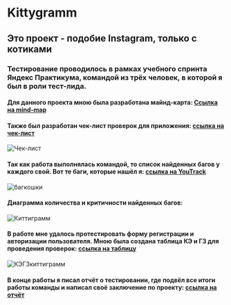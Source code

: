 # Kittygramm

## Это проект - подобие Instagram, только с котиками
### Тестирование проводилось в рамках учебного спринта Яндекс Практикума, командой из трёх человек, в которой я был в роли тест-лида.
#### Для данного проекта мною была разработана майнд-карта: [Ссылка на mind-map](https://viewer.diagrams.net/?tags=%7B%7D&highlight=0000ff&edit=_blank&layers=1&nav=1&title=Киттиграмм.drawio#R7T3ZcuO4td%2BSh67KPMhFAFwfJS%2BTVKaTqTupuneeUmybbSsjS44sd7fz9ZcUSfBgk0FtBwQ1U6W2SHDR2Tec84ldP%2F%2F4eZ2%2FPH1ePRSLTzR4%2BPGJ3XyiNI6jrPynOvJeHwmzOKmPPK7nD%2FUx0h34bf7fojkYNEff5g%2FFq7Bws1otNvMX8eD9arks7jfCsXy9Xn0Xl31dLcSnvuSPhXLgt%2Ft8oR793%2FnD5qk5SuKsO%2FGXYv741Dw6pc3ve87bxc0veX3KH1bfwSF2%2B4ldr1erTf3X84%2FrYlFBr4VLfd2d4Sx%2FsXWx3NhcsPrXr7PFzc%2Bvn38J%2FvE5evvl94fXv09YfZdv%2BeKt%2BcHNy27eWwgUDyVAmq%2Br9eZp9bha5ovb7uhsvXpbPhTVY4LyW7fml9XqpTxIyoP%2FLjab9wa7%2BdtmVR562jwvmrP3b%2Btv2%2BurL%2FULVE81%2FtDm0OvqbX1f7Ph1LcHk68dis2Md5egoCblYPReb9Xt53bpY5Jv5N%2FE98oagHvm6DublHw3Ye6AgcgIFCFAPMaFOFKj%2F7a%2F%2F%2FOfvP%2F%2FP9PNnBf4ddCtQfX%2Bab4rfXvItEL6Xck%2BE5Nf5YnG9WqzW22tZQR6iIimPv27Wqz8KcKYUhSyPyzP5%2Br7BSxRwVHwr1pvix25kqMBrLoiCRui0Yrf9%2Fh3IsFYwPQHxFQcngnfiG5VTSyqPUak8cEPAI8CdBKhSndB4rJDHpXh6kTQYcC9VzFjhblDFZ4K7CvUSdNms%2Bpzdbj%2FZ9jPdfk63n4GCmcFZOMw5C4dGGlwMmwNCSw6gES4PROF4Ic9wIe%2BdlWMP%2BQgX8ul4IZ%2BgQj72ztKxh3yGCXkWjJbmWYBK8xr9WlmZtU1586mESro9Mou2fwfbz7A9Un5m2yNEwdYHlqZolh5idx7J7CTuRdYy33gituSJFJMjNHZPCbopaXmh5oKtr9XwSO2Dlcfj1geDCyhgoltwec1iSbuSX542n8dkqIe8SL%2Fe6xgqvk%2BLL19P47lxzkDjIKImAwbOQqklC5FAj6pzxeoucEeBu3fusjXcUb1l4p2zbA13VF%2BZeOc2WMMd1WvQgL2ykULFyLkWLaJ6wWy74M7aTAKWVWcyDddMIs6ZSaF3ueS2yOzjUhWKyUehfyVC1oBHLRIKvcsl2wMeNZscehfUsAc8aliDaGLbVaTvDuSTZ01cr1I%2B8X%2FeqvrVGQgHXrd6m587SPkeQZVOQlGVcrWJlyv2zvMlzJK%2BTbg6U%2FLGPxtmIID3LuYwFMD7ZzwOBPDeRXuGAnjvwj32gEeN97DxWjUMleLZeJUrQ43os%2FHKeIYa0mfjlfEMtxLIu%2BI3e8CjFr9F4%2FVc68J6NMCP14GKUKPvkX9BYGvA4waBNaLGOgh8B0rVAvGC8si1w2Fh%2FFJO5p9yjSwpnqIqV6KR8RUxT0HxZk3Gd%2BI2Opn6KViagVqF1CG6lysL8Ok%2B8q4AkyS2kh63ElCT4Lak%2B%2B5gBGR9%2FXcELgzFS27A1%2B2OAKt66fKTtZfwB8GtraZbHbde%2BgTM50AuUsN8FayIRnlXnymAZ9SidQYATsGCmxY1nHikC0mD3G5BjUF8MVkyh4gqxtBRpWdXXj8HDbMO%2Btdm6I8BbWGCjjaNI2MvPjWCk0u%2BGUA8BZhj28%2FbvaRsnD9XOFp%2BeX1x0VqJ0K0VphOYUNHUe9%2F4Pjh8GE6UbgnoPMH0PmZTtnsDiLSVP53NwSXPTbuAUzdzVvFPQuYcDnReD5f7UDpBUHLNwVXLTUPmnYbgN%2BElYVxAQYPCQc7AV%2FJsp5JPRcGtKn%2BIFc4KvIqel9ZLt6r0SmqNOv636qahs5UDCDSoe4ioqQHQR0AjCwaJxyh2DY8h1eMR2k5MQUQGQD900zlCR4Gu8YDbppYMQ4pur4b6veozGM6vgZgoDgmkYJX601YqYQOdEdcIV7%2F37fRKnIfJbIS%2F2gcOHXP47JJ4l%2B9tueHDYHSCmu9Nxwv4FDfRrt%2F007uZCW5wvv8u3a47EIlOE6yaoEf3dU0pu2jvraJwps1xCndRm3AbGXCbKtl%2F1XZQgwa1HwKjPLAFDnRXYvAmNyIFQQ2543HYak%2F2dvCDQZF3e10j2%2BZqEepeV13zUpkFIBOp5nmgcKtk3c8AI0hcA%2B1KXX1P7dKi80ucOccvZq%2BqL9rUnLi0Xr2DAyJMRkmE7nTF3pWRRLaNXmLUMpLYu9pke8BTVN1hCDP0qt%2B5FU5BPSIsM5V0OhD%2BkQo5oxBdEnlnTMW2rmyMakzpejN3%2FspMoHGNi2MKgMKqChWT548xS95DjE%2Fw3sVuYmpL8Kixm%2FY1exB86wcMl%2F7lpL0D9G924naozmvR5J8KmSxHYZ2k6LDemc%2FaDWsLo6emd3S4yzIeH%2B6Jd0ZNYhshSlCNmsS7jXD2gEfdCJeNF%2FAZKuATvTr9oHXsufNP%2FTNOopoA%2BSd6ovwT1yJoWqMd%2BuERD1kPqEANyiV6MwmxleMp6F0kd%2Fwmyal3odDENhRaeyto5K4PhTq1af0EDJC5xwGGEFwKMvNwexoFahru%2FuC7l0xKX41gHCXt2Z6yFIhS4QLiNJ%2FTi1f8neJtREQQr%2FGiQsWXdfnXY42U%2BsjrS74U4Nli7b42zaaVcHr88ufyZavoQPvPTzVev66Wm8nX%2FHm%2BeK%2BX%2FqVYfCs28%2FscnH%2FdArw6S%2BjLD3iifmh1ZrlaP%2BcLcO5bvp7n5b%2BL%2BWO%2BeVsXrx%2Bsu89fTEu%2BN0CvTlbY2Z5ZlKqhWE%2FKn38%2FXz6qV67WL0%2F5srllTSpBSSSbSV6%2B0bI%2BfF%2BSSLEG5%2BYlpS2bJwXtT92e2azLm30t798%2BaVnUZ0sqWX0XH%2FN9tX4QX4zfq%2FwtX%2F6Yl7er7lmb0JOGzoR1X%2FL7Px63lD%2BR8LgdQ1uhEP7xE3jTh%2BJ%2BtS510Wo52TzN7%2F9YFq%2FN682X8828hY%2B8FuBy5zrwOsK6r4tVvpGB8zB%2FfVnk7%2B3yxbw8QYM%2FzZ9fSnWfLxs65mKmoezhC9Ieqva4orWWCaXUqcWCKCoe5t%2FkQ5U8uZMPloeEpY7Ja9kacEBgG0ZHOtthwhkdfqSS1Il7Nakk8C4mkNlPfkMNCmT7F4yIYnx3YbAp6LajMJivvAbXOhx6UPkKP9bGX0nvBO%2FRaWLIAvRYiJYzoE4g2rvMBAmotQjF7Y6om5Fzgf2ZYO9fp3N72CNPL%2FVvjGYf2KN23eYvKidEYUsWyWLrp0WPmMs8kuMiq138ql7i38DqRp5bcYABXefiAEN%2BZwoiVGnDAfqWaXAHIQNWKUxP3B23%2F9kJdphKIR780seGMI7odASnbG%2FnNjoT9E1UxL8p5cS67zpBHlRu6rxuL%2BR2BHJaD10M5IRgKVH4LRUCM8IzoPAMThCnORKHhcQ9gWnoNn7OKA0vOr8F0Rh127yU4eH10rxOHYZ3ErAm3UksbpOIA0KY%2BhdjsG6JTgjuLACqsWcusD8T7L0rn%2BsB%2B%2Fq34hkf%2Bw8DUIZg8B1Mku5y1UqQgw1p22od0UrQtxHdBV0xv9Koeabs7KMKQrP2WrUCJAW2gnPJbSqhLcM37lqBdUnBHZE7M%2BfQrGsCP3BFRa1DgQy1hoHoesePB%2Fa4RoKuZ%2Fx4YI%2B61Z%2FoOsOPB%2FaoW3CJrhP1aGAf4iaedQ2sxwN73Ig0NaTddiRouE1519N%2BPTw22D%2BLfQTrNJKcEPwtWEQ3cQqBY%2B7f1t84boof883%2FVfe6SqLm6%2B%2FNrau%2Fb37AL%2B%2FNlyPyHLXlOHpoiVNz6a%2BrefmOnRMTiWRSOjVXAfiPijesf09zj44elNuGaXjFooz%2Fl4i0mNArEncPYeJDamAoD9kSHf%2Flh1gs%2BnrU45WtHL3vCktFLBH8XAAzRBS8HE4bU%2BfgH%2Frn6jPbNiAkRHb1998%2B5HKa%2BxiMIs29wjc6dHOvhs4ntq0%2BCMOti2aGZh%2F7525UHaFmFzgXTZXqAD6g0UnmYYlzzLOzfcUY0gYnQCvvRYFoPDiwI2u4tT4n0JMu0MTOKr8DIX6UgY5OxFEm%2BLPAmuibCVW3opLTdjTgfQzuAMPxXbJSxMwtcZrEDiLE6RyIhT%2BVWmPhwHiTjD2aSUgxRJiOFvwxzEC0HSvGeWervnZomOrz2hGWyRyUYZEb8QtDMJjCYHB7Sh8MLnGwfq%2Bvitqvv8Nz3WXbb5hB5OjQlJmeqSdt7bjcFbpv2FjpL00CKt3KEByertf5O1j2Ui14Nb%2ByPOEzbB5sejNllusH65WhxT3XZ9Hu9QqkpAvKP2qQHFd6Rv4VWkTW23Ai3EIL%2Fxpu94A9bstt%2FqJHGEZ6aqe3n63h3g7rCZWTLVwHIForThv4%2B%2FGedbYFdxIl0Y0Tu8D%2BPLDXTa4aD%2Bxxdx35NzhyQHRPL7BHg71%2FhfTDgb2H%2Fp017HFn5hH%2FxnP2gT2yjbnXaB%2Fuu81Ef42CT203YNXjuxH2Tw6nS8FEzm674K2lHkox65qfFFeKpR5KMXvY40qx1MMIoT3scSOEmYfemjXsM9x63MxDj8Ee9hTXcjriQLcBNvKaxIbEHZ75Q%2F0bZNCE4izYgeJOMqC6lrgX2J8J9h6qgYHAnr%2FoXmqACZ4yVccwxcBr3jHqadiag%2FAaEDzP2b9p6k1Uz6rGADn2athVBje%2FEEDhvKIgBuGmSCT%2B4cSRIuKaHUUS%2F%2Byo2NqtSHD1SWxwKyAzwNp1HlHdtuCuPjNQtZ61rELAhalSjsPbF8OwLwFskwJtJOmh%2BimOMxUh%2BIW%2FiX%2FB2VZvW3AVanCW6prijwX2zdxgPNj75530gD1qkIrqepuPB%2FbIMse%2FPllDgT1%2FUcGKgn13odEjWkKd6aPud9rDPNq66V3%2B3LlmrqqpxOfMI5pKeo9QqCxIAFRhsORGhyPYSERyK2EBu7qYT9nmFjPca9pOyYbHXcNvLDW6IiHDx68qGitFGYjY4EhWa0R2OP98x%2FVwQwApfkPl1EOD2brJY4obAkg9NJjtYY9qMPMXPXQi9xQGLCNFrkHzgGscZwP2ysYkB0YupwYL70O4c4OsVRr99prB9jxD0C3yKA3iQHellOqZ7DKi0AKhvIeRSwjV2eucjxiAObSh0y4t2tniDCxoLXXXUJBJTYxS%2FCZGqT5t0LVY5GIP9gvj1rPky0A9x%2FGjzWg7hhkSuFiVbbApoMyB4qtNqnjDLwpWHGCYTGc%2FAG2%2BLWgSoz7lIe59EoCRayU2AWcbq7Y7Njpk8eUCj2T%2BBaqz5hdYVLLiBksz%2FwLVw4G9f3VHw4G9f7tGesAeedeIzgUs9WooKOFW7w7G25ZLG1P8XEpmyKXM2pIhbkrOdFYmbDIMF0O32Zz4cg0%2FqTxb2gH8GLwDmHnipuht6yzsCFwkOmwEYKroHeArbb7lWozDwM7FWv50DMkyE%2BIjmbedlMWd5DSoyUSY64J%2BOigp73AOC%2FvaSJhryEnldCR%2B8TdPeJ8k3QzDJqni07uHIKUeAD9fzH%2BGP5ZaUxhmU0pDkcv3dJbasZhjjzkwMDYJ3yFS7tmrhtm9WKbSYMIBRiQGYxIaBFNgN8wAmmBGhwLs8F1M0C7hAhIapTz95himInlKGUOvNqdEE1joWDUYKaZCOXnmAqbcCEN0PcAH1QK8T01qcqAibS6VO1IzFl0FYiNwQhOJXqw7gYeBejdOpWeaFEmpdyVIvIbFwuCiqAYX9S4V0gf2uDX71LtwfB%2FYo24Dpo5MSUaCPWo4nr%2BovnxELH78wA9j4rJ9t0y4Zjkq3liEH7dqGWSPYlXB%2FA%2FADgcJQXyTTH%2B%2FQQhZSyQU588VApdfXl9cLHhVkO1ACJkaauxgDddUwCLf77KrgEvc5rJ3mkGfWoCUdCcmEoZcQBOHoXuywFAAKGxXmgiA3gcTnD4aCuO10F2RVBulcghhSkw7Rt9hQ5l%2FMW1qu8uDMtyYNvPQvbWHPbJ7u%2F8Om05a9dpX45gwkieeuaA9mMH%2B3zuXYoksZTOOEGx2HXEOWIXM4AIcMtD6RvEO2mUyWgMXJnmdGu9ytbQL7OpfmIrZdqujDDdMxfwLU%2FWAPW6YihmmVVymEZ4gVercJhHK3MiM7Jv1FEYu2%2FOvBVcemjTRpyLlBt%2BhhFjblCYx7jc6VzqT6YMjUygroK26I5wpWkxyhIQpATIYNbffeaw1op2QVGeXO8QBuWNwWaWAKsQADJercVde2829oJkYR4O45d1vAtBESizO3wftpk0VqXArx6iDyIE8B7RS6EYgT9AuXTFP1n7dVvNcBUG6u6Kn%2FPJrsZ6XsCnWn5QqnzAKocabBFdBGH6g9rbf5HseU%2F2Fhwa09GqLpeyKBhn%2FLxUoL5QJylYbJiy7agdVNPeKaHYVUSuVWM%2B275a9VAted%2F4I8bWbjbamtwuz4KD1UZPFN62Po3DX%2BvKP%2BhceV%2F%2BHGr9h4D5bSK3Zgx3IHgeKR%2B92F%2FeBfYQK%2B0gT1h0P7DNcutdHZjN7Iw0WaiiuyeADDLHUmMqBsGqoSQtWbiJTLPOZaMBLmY%2FepvifgacJt%2B%2BlrQ94o2yI5ivhffdwAIOf%2BpLSqQlD6YaJPhCDhhoHcOhyNLKWo4eWzR8Ie03QryNf%2B46MGYzZQPc8dLfzYuqgjDTsK1K3A0pBLtJOJtGG1UbazU9GsAMZ5VCT3xKyyJIqnIqxI74SVgZL%2BDiDovRbRcapcypSN8Rr4Coyso5Axbgutm5m1Hhgj%2BtiJxo3bzSwTwxi6lyw96%2BMM7EuxcCGvRu5eCS6x92l2L6oHKdIlaSjKY1XPmX%2B8lphoF%2FcqCAPUZHo4kZZnLA83mH7BMcxfUhERduHamyfVGP6pCczfXQd1obOCsyWFTJc08e%2F3qV9YI9r%2Bug6140H9qhRMaZrKDce2KNmdlgwYnnPAlR5z4IRy3sWIGeTDemxPaqvYTAR1kxqb8UvT9tYnzfWLA2kZFek2Zh6VmuW6fr9DZ3DbHNdjKA61UzXXm88sMfVLLqGeeOBPe6eqkif4%2B2tWWC2UEroiAXTI9QsujFh542T6GYrDp3DEksOowluFYVuXOJ4YI9bCagbdzga2Ke4aQrdZMLxwB43NqubSTge2OP66rqZg%2BOBPa6u1Y0WHA%2FscXWtbq7UaGCf4eraSF8aeqodD8P1zZQcNnrUj8Ye8k1myzcxctTPv44y1rBnBLWjDPOw0b097Ovfigd7D0vI7GGPWkLGdF0YL7A%2FE%2Bwv8h4N9rpGlxfYnwn2I7YxGUP2zXS7utzsnLdfY6LheoOd99d4gyzDrgHR9VkcOKfGtsX9jOHWIeh61Y0H9qhRc6Zr9DYe2ONGzdsXlaOH7owgGrCKSRPHVAxvLuoTq1kXsMe4SZJYX8ibqZ1MVfuL23S0%2B6M7G4qb%2B6%2FBTVRetLT7Du11hM9%2BhMUi%2BxH8Sc6xh6rOuqVNjKzq9OWO2a3BDYMqijfUUP2rHr1w9pi7rmXMfRvnuMeisToZGp1FDflUAshhBpoDZ62HvmMknG9omuA3zIkNoRU%2BII%2Fz9I2IrKHjQtZqDuAiMTgRqSjCuLCUyg5oiyBlUo6wTGq7DeUjjHQxgHRvTJkocA%2Fp%2FkVMztiKorlUntkQSczN2yz0nv4g30m%2B0amHPyT6oTH9ZMIOaUD7yQHvJIADllKit5Sm0NtUB1oj9%2BB1AJVMqkNzYCxqoremzuUbHd7oEHpOHrlHqXOUkh5m612DVqJw9o8aWpbCydKdJX8rA5eLIy8VQjO1lU69JSLJEkgcICJdKFTbiCACGDLoCSHGMrPqNxznzxXall9eX7xAMQvdQ7Eh2pYCMXCnMDdU8wHQNKkoJMBkpib4AhfUf4eK%2FdF7KLGDiJZ42YEWtKnOCuTSPQLW3n4okwZ0SRQi2QMxWKxNLnpsVspBOhdoQ29W7p8b9hh9TLL1MoqOvkxv601jYHtLHeW9RE1M3UONwYL6MPwNTV7LnLOXOE3dc60yncm0O7EkZxhhjxW121ckClxJ%2B8KwWSY%2BmF8l6WNp%2FKZWrPN73omGXfX2f5tvNu%2BP6%2Fz5%2BU8eeVzKvEwXaMuQ1bwD4iACqCdK%2FHUmmlbAqpMjsroBrfXdGosN0gkMC4BbdZ9S9HfgtEHkmjB8V40FVKUNGc4Dy%2BRk1jsEAtwdApkh8KqO4kla7rFU8SZ2DJpKMVFxtMJZdqhmajys1RmGe%2FDArKkVGFAswhtaPXzg7E%2BJPHrIAfY3RHRNJBiACkPorUE3gICUvlTRBE0UlZR53oBHiWlHcd378MLFG%2FHpvpFHiu5pNK2HMcvmdhu1pha2dsmi7to7ScZtT3TkHOhqv3gsy2yid48ffvixSzq35KkpaD83ee7jNAnI5WTEKRGatwR8zoAEgvkornOly%2FkLcPcIHucxUm1LTMhScBOgROXafYNb2SmURxyrM%2BfQKJbwIOguig3PSrGtc%2BiPuc0C22ZJLEDdg8FfVN8sCWqjVGGyNiYyeJ5IMpEnmANGhuoGdbGh8nj5P%2FEP8BS9hqtpvW5K00qJNKkQJxEMuX4qirt%2FvWw6L1VUJlEFQa%2FtbZrC794DwZ1BXbjvEhvYx7qm7hGCpsj7Yl031vVFdKXyDkt8iqUahTZw65qkttZ1DWo065podrdqNAQU77vziIFunyRMVqnlIVJ6SWpQILFj6BU70lAKz1D88AzVOLsNSQC9vz%2Fe4eUqxokiy2PwdwSENDmMAmE0U5vmbN%2FKOxrD34fCWgmPn9s2CTRYiKwKwxuFnKR6N14zqyyjWg6CIW4ezL6USTYELFnZkQM2i3dDsJpmn1Y2C%2BoQLP6isoLim5K5BmhdVQpNebEIsnMnfOWeWJ6c6AD3qD4q4X4o1P08XkW63eYfILMNWHiHtxgfb8zceuw8ieUp5OvI8FTjtrBLilhPaIFzPgjTRzMbLEgRIxjj3q7RmHD8QgJqXFTzSe2hN3wFwOQBh2GAj9%2B9SgCCY%2B8tk0Pepj6JkqvQaxdMfbk%2FIW85PU%2Fxy%2BGYPkU8O5ta6tcm7KKQepIYb4xyAhIrv65XFTr4uZ9LCD19Xj0U1Yr%2FBw%3D%3D#%7B"pageId"%3A"TTSf8v5xpSAewBnnKl3Y"%7D)

#### Также был разработан чек-лист проверок для приложения: [ссылка на чек-лист](https://docs.google.com/spreadsheets/d/1yu_F2u5MBD-tMJqI-JOaxtnG5h7DWzifNEeiH5EkLJg/edit?usp=sharing)

![Чек-лист](https://github.com/GorgeousTV/Kittygramm/assets/144271169/fcf05783-b735-461b-ae4b-b6688dafe937)

#### Так как работа выполнялась командой, то список найденных багов у каждого свой. Вот те баги, которые нашёл я: [ссылка на YouTrack](https://gorgeous.youtrack.cloud/projects/191a821f-51c7-493b-8af6-491f672e1845)

![багкошки](https://github.com/GorgeousTV/Kittygramm/assets/144271169/521fc1ee-7a6b-454f-a322-86e40c4c9d28)

#### Диаграмма количества и критичности найденных багов:

![Киттиграмм](https://github.com/GorgeousTV/Kittygramm/assets/144271169/c686c0b0-eaed-4035-8bd6-e43e668b2d0e)

#### В работе мне удалось протестировать форму регистрации и авторизации пользователя. Мною была создана таблица КЭ и ГЗ для проведения проверок: [ссылка на таблицу](https://docs.google.com/spreadsheets/d/1IwDd3ZFuff1NrCQv4uDNGL_JiPyzyqJkWmmYKfq6xYc/edit?usp=sharing)

![КЭГЗкиттиграмм](https://github.com/GorgeousTV/Kittygramm/assets/144271169/8cb4df32-266a-438e-9c26-195d164aaa01)

#### В конце работы я писал отчёт о тестировании, где подвёл все итоги работы команды и написал своё заключение по проекту: [ссылка на отчёт](https://docs.google.com/document/d/1SfbYLPztvGpyjjaZ95G-zWbA4c3wNy6RUNgAms-t8ec/edit)

